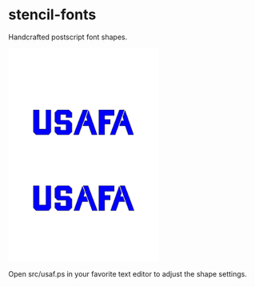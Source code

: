 # stencil-fonts

Handcrafted postscript font shapes.

<img src="src/usaf.svg" alt="Sample Fonts" width="300" />

Open src/usaf.ps in your favorite text editor to adjust the shape settings.

